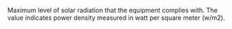 Maximum level of solar radiation that the equipment complies with. The value indicates power density measured in watt per square meter (w/m2).
